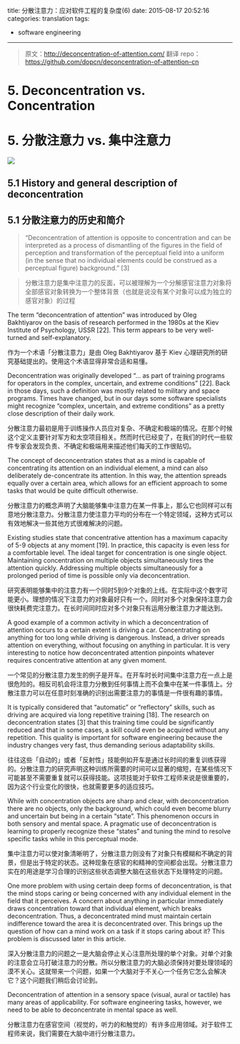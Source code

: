 title:  分散注意力：应对软件工程的复杂度(6)
date: 2015-08-17 20:52:16
categories: translation
tags:
- software engineering
---

> 原文：http://deconcentration-of-attention.com/
> 翻译 repo：https://github.com/dopcn/deconcentration-of-attention-cn

# 5. Deconcentration vs. Concentration

# 5. 分散注意力 vs. 集中注意力

![](http://s295901768.onlinehome.us/deconcentration/images/11-concentration.png)

## 5.1 History and general description of deconcentration

## 5.1 分散注意力的历史和简介

>  “Deconcentration of attention is opposite to concentration and can be interpreted as a process of dismantling of the figures in the field of perception and transformation of the perceptual field into a uniform (in the sense that no individual elements could be construed as a perceptual figure) background.” [3]

> 分散注意力是集中注意力的反面，可以被理解为一个分解感官注意力对象将全部感官对象转换为一个整体背景（也就是说没有某个对象可以成为独立的感官对象）的过程

The term “deconcentration of attention” was introduced by Oleg Bakhtiyarov on the basis of research performed in the 1980s at the Kiev Institute of Psychology, USSR [22]. This term appears to be very well-turned and self-explanatory.

作为一个术语「分散注意力」是由 Oleg Bakhtiyarov 基于 Kiev 心理研究所的研究基础提出的。使用这个术语显得非常合适和易懂。

Deconcentration was originally developed “… as part of training programs for operators in the complex, uncertain, and extreme conditions” [22]. Back in those days, such a definition was mostly related to military and space programs. Times have changed, but in our days some software specialists might recognize “complex, uncertain, and extreme conditions” as a pretty close description of their daily work.

分散注意力最初是用于训练操作人员应对复杂、不确定和极端的情况。在那个时候这个定义主要针对军方和太空项目相关。然而时代已经变了，在我们的时代一些软件专家会发现负责、不确定和极端用来描述他们每天的工作很贴切。

The concept of deconcentration states that as a mind is capable of concentrating its attention on an individual element, a mind can also deliberately de-concentrate its attention. In this way, the attention spreads equally over a certain area, which allows for an efficient approach to some tasks that would be quite difficult otherwise.

分散注意力的概念声明了大脑能够集中注意力在某一件事上，那么它也同样可以有意地分散注意力。分散注意力使注意力平均的分布在一个特定领域，这种方式可以有效地解决一些其他方式很难解决的问题。

Existing studies state that concentrative attention has a maximum capacity of 5-9 objects at any moment [19]. In practice, this capacity is even less for a comfortable level. The ideal target for concentration is one single object. Maintaining concentration on multiple objects simultaneously tires the attention quickly. Addressing multiple objects simultaneously for a prolonged period of time is possible only via deconcentration.

研究表明能够集中的注意力有一个同时5到9个对象的上线。在实际中这个数字可能更小。理想的情况下注意力的对象最好只有一个。同时对多个对象保持注意力会很快耗费完注意力。在长时间同时应对多个对象只有运用分散注意力才能达到。

A good example of a common activity in which a deconcentration of attention occurs to a certain extent is driving a car. Concentrating on anything for too long while driving is dangerous. Instead, a driver spreads attention on everything, without focusing on anything in particular. It is very interesting to notice how deconcentrated attention pinpoints whatever requires concentrative attention at any given moment.

一个常见的分散注意力发生的例子是开车。在开车时长时间集中注意力在一点上是很危险的。相反司机会将注意力分散到任何事情上而不会集中在某一件事情上。分散注意力可以在任意时刻准确的识别出需要注意力的事情是一件很有趣的事情。

It is typically considered that “automatic” or “reflectory” skills, such as driving are acquired via long repetitive training [18]. The research on deconcentration states [3] that this training time could be significantly reduced and that in some cases, a skill could even be acquired without any repetition. This quality is important for software engineering because the industry changes very fast, thus demanding serious adaptability skills.

往往这些「自动的」或者「反射性」技能例如开车是通过长时间的重复训练获得的。分散注意力的研究声明这种训练所需要的时间可以显著的缩短，在某些情况下可能甚至不需要重复就可以获得技能。这项技能对于软件工程师来说是很重要的，因为这个行业变化的很快，也就需要更多的适应技巧。

While with concentration objects are sharp and clear, with deconcentration there are no objects, only the background, which could even become blurry and uncertain but being in a certain “state”. This phenomenon occurs in both sensory and mental space. A pragmatic use of deconcentration is learning to properly recognize these “states” and tuning the mind to resolve specific tasks while in this perceptual mode.

集中注意力可以使对象清晰明了，分散注意力则没有了对象只有模糊和不确定的背景，但是出于特定的状态。这种现象在感官的和精神的空间都会出现。分散注意力实在的用途是学习合理的识别这些状态调整大脑在这些状态下处理特定的问题。

One more problem with using certain deep forms of deconcentration, is that the mind stops caring or being concerned with any individual element in the field that it perceives. A concern about anything in particular immediately draws concentration toward that individual element, which breaks deconcentration. Thus, a deconcentrated mind must maintain certain indifference toward the area it is deconcentrated over. This brings up the question of how can a mind work on a task if it stops caring about it? This problem is discussed later in this article.

深入分散注意力的问题之一是大脑会停止关心注意所处理的单个对象。对单个对象的注意会立马打破注意力的分散。所以分散注意力的大脑必须保持对要处理领域的漠不关心。这就带来一个问题，如果一个大脑对于不关心一个任务它怎么会解决它？这个问题我们稍后会讨论到。

Deconcentration of attention in a sensory space (visual, aural or tactile) has many areas of applicability. For software engineering tasks, however, we need to be able to deconcentrate in mental space as well.

分散注意力在感官空间（视觉的，听力的和触觉的）有许多应用领域。对于软件工程师来说，我们需要在大脑中进行分散注意力。


